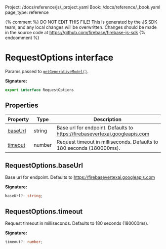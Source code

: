Project: /docs/reference/js/_project.yaml
Book: /docs/reference/_book.yaml
page_type: reference

{% comment %}
DO NOT EDIT THIS FILE!
This is generated by the JS SDK team, and any local changes will be
overwritten. Changes should be made in the source code at
https://github.com/firebase/firebase-js-sdk
{% endcomment %}

# RequestOptions interface
Params passed to <code>[getGenerativeModel()](./vertexai.md#getgenerativemodel_e3ccf80)</code>.

<b>Signature:</b>

```typescript
export interface RequestOptions 
```

## Properties

|  Property | Type | Description |
|  --- | --- | --- |
|  [baseUrl](./vertexai.requestoptions.md#requestoptionsbaseurl) | string | Base url for endpoint. Defaults to https://firebasevertexai.googleapis.com |
|  [timeout](./vertexai.requestoptions.md#requestoptionstimeout) | number | Request timeout in milliseconds. Defaults to 180 seconds (180000ms). |

## RequestOptions.baseUrl

Base url for endpoint. Defaults to https://firebasevertexai.googleapis.com

<b>Signature:</b>

```typescript
baseUrl?: string;
```

## RequestOptions.timeout

Request timeout in milliseconds. Defaults to 180 seconds (180000ms).

<b>Signature:</b>

```typescript
timeout?: number;
```
